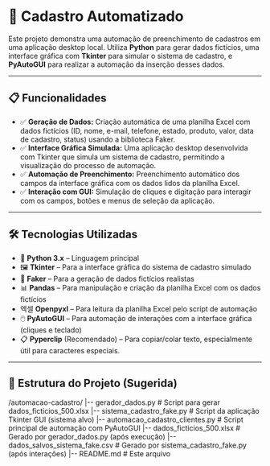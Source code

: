 # 🚀 Cadastro Automatizado

Este projeto demonstra uma automação de preenchimento de cadastros em uma aplicação desktop local. Utiliza **Python** para gerar dados fictícios, uma interface gráfica com **Tkinter** para simular o sistema de cadastro, e **PyAutoGUI** para realizar a automação da inserção desses dados.

---

## 📋 Funcionalidades

- ✅ **Geração de Dados:** Criação automática de uma planilha Excel com dados fictícios (ID, nome, e-mail, telefone, estado, produto, valor, data de cadastro, status) usando a biblioteca Faker.
- ✅ **Interface Gráfica Simulada:** Uma aplicação desktop desenvolvida com Tkinter que simula um sistema de cadastro, permitindo a visualização do processo de automação.
- ✅ **Automação de Preenchimento:** Preenchimento automático dos campos da interface gráfica com os dados lidos da planilha Excel.
- ✅ **Interação com GUI:** Simulação de cliques e digitação para interagir com os campos, botões e menus de seleção da aplicação.

---

## 🛠️ Tecnologias Utilizadas

- 🐍 **Python 3.x** – Linguagem principal
- 🖼️ **Tkinter** – Para a interface gráfica do sistema de cadastro simulado
- 🧠 **Faker** – Para a geração de dados fictícios realistas
- 📊 **Pandas** – Para manipulação e criação da planilha Excel com os dados fictícios
- 엑셀 **Openpyxl** – Para leitura da planilha Excel pelo script de automação
- 🖱️ **PyAutoGUI** – Para automação de interações com a interface gráfica (cliques e teclado)
- 📋 **Pyperclip** (Recomendado) – Para copiar/colar texto, especialmente útil para caracteres especiais.

---

## 📂 Estrutura do Projeto (Sugerida)
/automacao-cadastro/
|-- gerador_dados.py                # Script para gerar dados_ficticios_500.xlsx
|-- sistema_cadastro_fake.py        # Script da aplicação Tkinter GUI (sistema alvo)
|-- automacao_cadastro_clientes.py  # Script principal de automação com PyAutoGUI
|-- dados_ficticios_500.xlsx        # Gerado por gerador_dados.py (após execução)
|-- dados_salvos_sistema_fake.csv   # Gerado por sistema_cadastro_fake.py (após interações)
|-- README.md                       # Este arquivo




